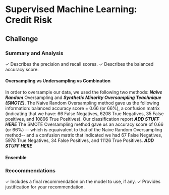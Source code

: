 # Supervised Machine Learning: Credit Risk

## Challenge

### Summary and Analysis
✓ Describes the precision and
recall scores.
✓ Describes the balanced
accuracy score.

#### Oversampling vs Undersampling vs Combination
In order to oversample our data, we used the following two methods: ***Naive Random*** Oversampling and ***Synthetic Minority Oversampling Teachnique (SMOTE)***. The Naive Random Oversampling method gave us the following information: balanced accuracy score = 0.66 (or 66%), a confusion matrix (indicating that we have: 66 False Negatives, 6208 True Negatives, 35 False positives, and 10896 True Positives). Our classification report ***ADD STUFF HERE*** The SMOTE Oversampling method gave us an accuracy score of 0.66 (or 66%) -- which is equaivalent to that of the Naive Random Oversampling method-- and a confusion matrix that indicated we had 67 False Negatives, 5978 True Negatives, 34 False Positives, and 11126 True Positives. ***ADD STUFF HERE***



#### Ensemble


### Reccommendations
✓ Includes a final
recommendation on the model to
use, if any.
✓ Provides justification for your
recommendation.
